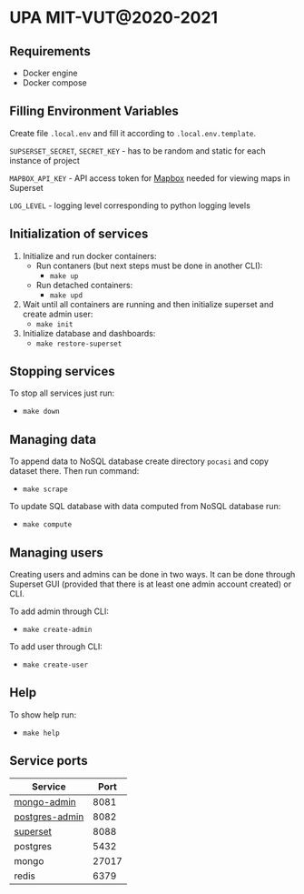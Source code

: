 # UPA MIT-VUT@2020-2021

## Requirements
* Docker engine
* Docker compose

## Filling Environment Variables
Create file ```.local.env``` and fill it according to ```.local.env.template```.

```SUPSERSET_SECRET```, ```SECRET_KEY``` - has to be random and static for each instance of project

```MAPBOX_API_KEY``` - API access token for [Mapbox](https://www.mapbox.com) needed for viewing maps in Superset

```LOG_LEVEL``` - logging level corresponding to python logging levels

## Initialization of services
1. Initialize and run docker containers:
    * Run contaners (but next steps must be done in another CLI):
        * ```make up```
    * Run detached containers:
        * ```make upd```
1. Wait until all containers are running and then initialize superset and create admin user:
    * ```make init```
1. Initialize database and dashboards:
    * ```make restore-superset```

## Stopping services
To stop all services just run:
* ```make down```

## Managing data
To append data to NoSQL database create directory ```pocasi``` and copy dataset there. Then run command: 
* ```make scrape```

To update SQL database with data computed from NoSQL database run:
* ```make compute```

## Managing users
Creating users and admins can be done in two ways. It can be done through Superset GUI (provided that there is at least one admin account created) or CLI.

To add admin through CLI:
* ```make create-admin```

To add user through CLI:
* ```make create-user```

## Help
To show help run:
* ```make help```


## Service ports
Service | Port
------- | ----
[mongo-admin](http://localhost:8081) | 8081
[postgres-admin](http://localhost:8082) | 8082
[superset](http://localhost:8088) | 8088
postgres | 5432
mongo | 27017
redis | 6379